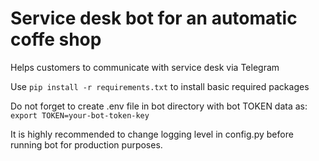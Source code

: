 # Service desk bot for an automatic coffe shop
Helps customers to communicate with service desk via Telegram

Use `pip install -r requirements.txt` to install basic required packages

Do not forget to create .env file in bot directory with bot TOKEN data as:
`export TOKEN=your-bot-token-key`

It is highly recommended to change logging level in config.py before running bot for production purposes.
